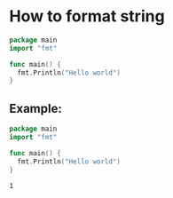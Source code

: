 # How to format string

```go
package main
import "fmt"

func main() {
  fmt.Println("Hello world")
}
```


## Example: 
```go
package main
import "fmt"

func main() {
  fmt.Println("Hello world")
}
```
```
1
```

